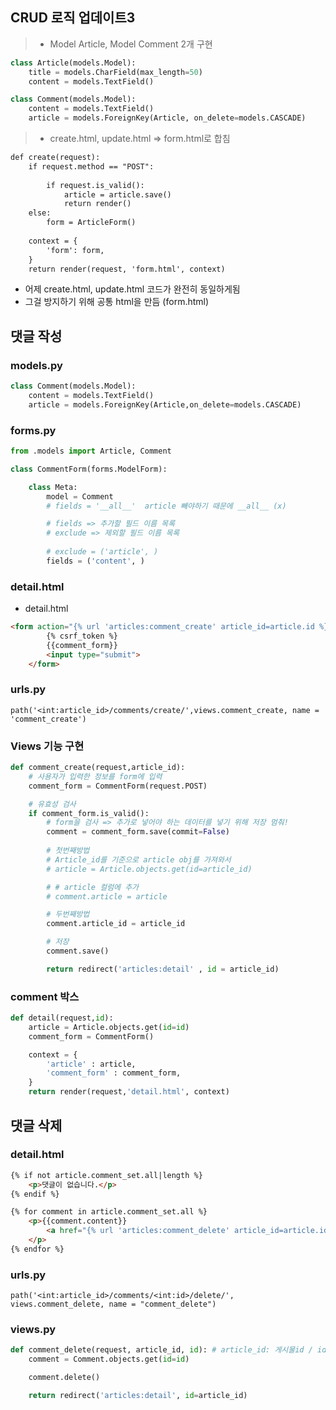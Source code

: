 ## CRUD 로직 업데이트3
> - Model Article, Model Comment 2개 구현

```python
class Article(models.Model):
    title = models.CharField(max_length=50)
    content = models.TextField()

class Comment(models.Model):
    content = models.TextField()
    article = models.ForeignKey(Article, on_delete=models.CASCADE)
```

> - create.html, update.html => form.html로 합침

```html
def create(request):
    if request.method == "POST":
        
        if request.is_valid():
            article = article.save()
            return render()
    else:
        form = ArticleForm()
    
    context = {
        'form': form,
    }
    return render(request, 'form.html', context)
```

- 어제 create.html, update.html 코드가 완전히 동일하게됨
- 그걸 방지하기 위해 공통 html을 만듬 (form.html)


## 댓글 작성
### models.py
```python
class Comment(models.Model):
    content = models.TextField()
    article = models.ForeignKey(Article,on_delete=models.CASCADE) 
```

### forms.py
```python
from .models import Article, Comment

class CommentForm(forms.ModelForm):

    class Meta:
        model = Comment
        # fields = '__all__'  article 빼야하기 때문에 __all__ (x)

        # fields => 추가할 필드 이름 목록
        # exclude => 제외할 필드 이름 목록
        
        # exclude = ('article', )
        fields = ('content', )
```

### detail.html
- detail.html
```html
<form action="{% url 'articles:comment_create' article_id=article.id %}" method="POST">
        {% csrf_token %}
        {{comment_form}}    
        <input type="submit">
    </form>
```

### urls.py   
`path('<int:article_id>/comments/create/',views.comment_create, name = 'comment_create')`

### Views 기능 구현
```python
def comment_create(request,article_id):
    # 사용자가 입력한 정보를 form에 입력
    comment_form = CommentForm(request.POST)

    # 유효성 검사
    if comment_form.is_valid():
        # form을 검사 => 추가로 넣어야 하는 데이터를 넣기 위해 저장 멈춰!
        comment = comment_form.save(commit=False)
    
        # 첫번째방법
        # Article_id를 기준으로 article obj를 가져와서
        # article = Article.objects.get(id=article_id)

        # # article 컬럼에 추가
        # comment.article = article

        # 두번째방법
        comment.article_id = article_id

        # 저장
        comment.save()

        return redirect('articles:detail' , id = article_id)

```

### comment 박스
```python
def detail(request,id):
    article = Article.objects.get(id=id)
    comment_form = CommentForm()

    context = {
        'article' : article,
        'comment_form' : comment_form,
    }
    return render(request,'detail.html', context)
```

## 댓글 삭제
### detail.html
```html
{% if not article.comment_set.all|length %}
    <p>댓글이 없습니다.</p>
{% endif %}

{% for comment in article.comment_set.all %}
    <p>{{comment.content}}
        <a href="{% url 'articles:comment_delete' article_id=article.id id=comment.id %}">X</a> # 게시물 아이디 , 댓글아이디
    </p>
{% endfor %}
```

### urls.py
`path('<int:article_id>/comments/<int:id>/delete/', views.comment_delete, name = "comment_delete")`

### views.py
```python
def comment_delete(request, article_id, id): # article_id: 게시물id / id: 댓글id
    comment = Comment.objects.get(id=id)

    comment.delete()

    return redirect('articles:detail', id=article_id)
```
